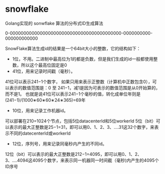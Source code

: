 # snowflake
Golang实现的 sonwflake 算法的分布式ID生成算法

0-00000000000000000000000000000000000000000-0000000000-000000000000


SnowFlake算法生成id的结果是一个64bit大小的整数，它的结构如下：

- 1位，不用。二进制中最高位为1的都是负数，但是我们生成的id一般都使用整数，所以这个最高位固定是0
- 41位，用来记录时间戳（毫秒）。

41位可以表示241−1个数字，
如果只用来表示正整数（计算机中正数包含0），可以表示的数值范围是：0 至 241−1，减1是因为可表示的数值范围是从0开始算的，而不是1。
也就是说41位可以表示241−1个毫秒的值，转化成单位年则是(241−1)/(1000∗60∗60∗24∗365)=69年
- 10位，用来记录工作机器id。

可以部署在210=1024个节点，包括5位datacenterId和5位workerId
5位（bit）可以表示的最大正整数是25−1=31，即可以用0、1、2、3、....31这32个数字，来表示不同的datecenterId或workerId
- 12位，序列号，用来记录同毫秒内产生的不同id。

12位（bit）可以表示的最大正整数是212−1=4095，即可以用0、1、2、3、....4094这4095个数字，来表示同一机器同一时间截（毫秒)内产生的4095个ID序号
